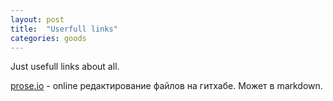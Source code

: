 ```yaml
---
layout: post
title:  "Userfull links"
categories: goods
---
```


Just usefull links about all.

[prose.io][Prose] - online редактирование файлов на гитхабе. Может в markdown.

[Prose]: http://prose.io
